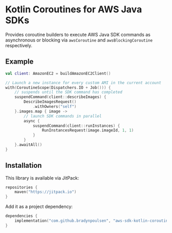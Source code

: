 # Kotlin Coroutines for AWS Java SDKs

Provides coroutine builders to execute AWS Java SDK commands as asynchronous or blocking via `awsCoroutine` and
`awsBlockingCoroutine` respectively.

## Example

```kotlin
val client: AmazonEC2 = buildAmazonEC2Client()

// Launch a new instance for every custom AMI in the current account
with(CoroutineScope(Dispatchers.IO + Job())) {
    // suspends until the SDK command has completed
    suspendCommand(client::describeImages) {
        DescribeImagesRequest()
            .withOwners("self")
    }.images.map { image ->
        // launch SDK commands in parallel
        async {
            suspendCommand(client::runInstances) {
                RunInstancesRequest(image.imageId, 1, 1)
            }
        }
    }.awaitAll()
}
```

## Installation

This library is available via JitPack:

```kotlin
repositories {
    maven("https://jitpack.io")
}
```

Add it as a project dependency:

```kotlin
dependencies {
    implementation("com.github.bradynpoulsen", "aws-sdk-kotlin-coroutines", awsCoroutinesVersion)
}
```

